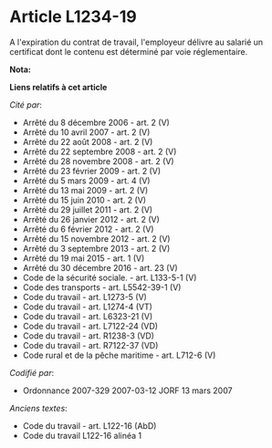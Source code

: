 # Article L1234-19

A l'expiration du contrat de travail, l'employeur délivre au salarié un certificat dont le contenu est déterminé par voie
réglementaire.

**Nota:**



**Liens relatifs à cet article**

_Cité par_:

  - Arrêté du 8 décembre 2006 - art. 2 (V)
  - Arrêté du 10 avril 2007 - art. 2 (V)
  - Arrêté du 22 août 2008 - art. 2 (V)
  - Arrêté du 22 septembre 2008 - art. 2 (V)
  - Arrêté du 28 novembre 2008 - art. 2 (V)
  - Arrêté du 23 février 2009 - art. 2 (V)
  - Arrêté du 5 mars 2009 - art. 4 (V)
  - Arrêté du 13 mai 2009 - art. 2 (V)
  - Arrêté du 15 juin 2010 - art. 2 (V)
  - Arrêté du 29 juillet 2011 - art. 2 (V)
  - Arrêté du 26 janvier 2012 - art. 2 (V)
  - Arrêté du 6 février 2012 - art. 2 (V)
  - Arrêté du 15 novembre 2012 - art. 2 (V)
  - Arrêté du 3 septembre 2013 - art. 2 (V)
  - Arrêté du 19 mai 2015 - art. 1 (V)
  - Arrêté du 30 décembre 2016 - art. 23 (V)
  - Code de la sécurité sociale. - art. L133-5-1 (V)
  - Code des transports - art. L5542-39-1 (V)
  - Code du travail - art. L1273-5 (V)
  - Code du travail - art. L1274-4 (VT)
  - Code du travail - art. L6323-21 (V)
  - Code du travail - art. L7122-24 (VD)
  - Code du travail - art. R1238-3 (VD)
  - Code du travail - art. R7122-37 (VD)
  - Code rural et de la pêche maritime - art. L712-6 (V)

_Codifié par_:

  - Ordonnance 2007-329 2007-03-12 JORF 13 mars 2007

_Anciens textes_:

  - Code du travail - art. L122-16 (AbD)
  - Code du travail L122-16 alinéa 1
